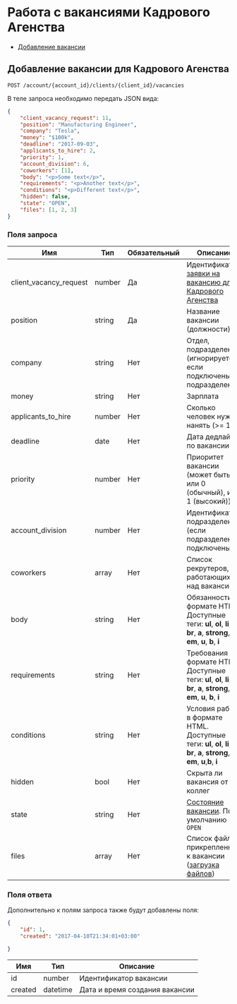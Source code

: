 # Работа с вакансиями Кадрового Агенства

* [Добавление вакансии](#vacancy-add)

<a name="vacancy-add"></a>
## Добавление вакансии для Кадрового Агенства

`POST /account/{account_id}/clients/{client_id}/vacancies`

В теле запроса необходимо передать JSON вида:

```json
{
    "client_vacancy_request": 11,
    "position": "Manufacturing Engineer",
    "company": "Tesla",
    "money": "$100k",
    "deadline": "2017-09-03",
    "applicants_to_hire": 2,
    "priority": 1,
    "account_division": 6,
    "coworkers": [1],
    "body": "<p>Some text</p>",
    "requirements": "<p>Another text</p>",
    "conditions": "<p>Different text</p>",
    "hidden": false,
    "state": "OPEN",
    "files": [1, 2, 3]
}
```

### Поля запроса

Имя | Тип | Обязательный | Описание
--- | --- | --- | ---
client_vacancy_request | number | Да | Идентификатор [заявки на вакансию для Кадрового Агенства](agency_vacancy_requests.md)
position | string | Да | Название вакансии (должности)
company | string | Нет | Отдел, подразделение (игнорируется, если подключены подразделения)
money | string | Нет | Зарплата
applicants_to_hire | number | Нет | Сколько человек нужно нанять (>= 1)
deadline | date | Нет | Дата дедлайна по вакансии
priority | number | Нет | Приоритет вакансии (может быть или 0 (обычный), или 1 (высокий))
account_division | number | Нет | Идентификатор подразделения (если подразделения подключены)
coworkers | array | Нет | Список рекрутеров, работающих над вакансией
body | string | Нет | Обязанности в формате HTML. Доступные теги: **ul**, **ol**, **li**, **p**, **br**, **a**, **strong**, **em**, **u**, **b**, **i**
requirements | string | Нет | Требования в формате HTML. Доступные теги: **ul**, **ol**, **li**, **p**, **br**, **a**, **strong**, **em**, **u**, **b**, **i**
conditions | string | Нет | Условия работы в формате HTML. Доступные теги: **ul**, **ol**, **li**, **p**, **br**, **a**, **strong**, **em**, **u**,**b**, **i**
hidden | bool | Нет | Скрыта ли вакансия от коллег
state | string | Нет | [Состояние вакансии](#vacancy-states). По умолчанию `OPEN`
files | array | Нет | Список файлов, прикрепленных к вакансии ([загрузка файлов](upload.md))

### Поля ответа

Дополнительно к полям запроса также будут добавлены поля:

```json
{
    "id": 1,
    "created": "2017-04-10T21:34:01+03:00"

}
```

Имя | Тип | Описание
--- | --- | ---
id | number | Идентификатор вакансии
created | datetime | Дата и время создания вакансии
